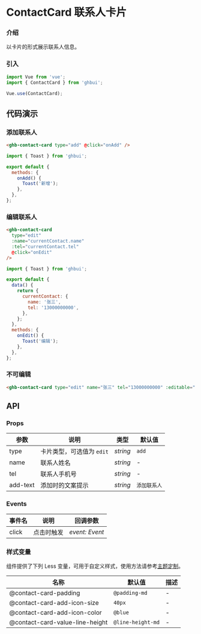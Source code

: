 # ContactCard 联系人卡片

### 介绍

以卡片的形式展示联系人信息。

### 引入

```js
import Vue from 'vue';
import { ContactCard } from 'ghbui';

Vue.use(ContactCard);
```

## 代码演示

### 添加联系人

```html
<ghb-contact-card type="add" @click="onAdd" />
```

```js
import { Toast } from 'ghbui';

export default {
  methods: {
    onAdd() {
      Toast('新增');
    },
  },
};
```

### 编辑联系人

```html
<ghb-contact-card
  type="edit"
  :name="currentContact.name"
  :tel="currentContact.tel"
  @click="onEdit"
/>
```

```js
import { Toast } from 'ghbui';

export default {
  data() {
    return {
      currentContact: {
        name: '张三',
        tel: '13000000000',
      },
    };
  },
  methods: {
    onEdit() {
      Toast('编辑');
    },
  },
};
```

### 不可编辑

```html
<ghb-contact-card type="edit" name="张三" tel="13000000000" :editable="false" />
```

## API

### Props

| 参数     | 说明                      | 类型     | 默认值       |
| -------- | ------------------------- | -------- | ------------ |
| type     | 卡片类型，可选值为 `edit` | _string_ | `add`        |
| name     | 联系人姓名                | _string_ | -            |
| tel      | 联系人手机号              | _string_ | -            |
| add-text | 添加时的文案提示          | _string_ | `添加联系人` |

### Events

| 事件名 | 说明       | 回调参数       |
| ------ | ---------- | -------------- |
| click  | 点击时触发 | _event: Event_ |

### 样式变量

组件提供了下列 Less 变量，可用于自定义样式，使用方法请参考[主题定制](#/zh-CN/theme)。

| 名称                            | 默认值            | 描述 |
| ------------------------------- | ----------------- | ---- |
| @contact-card-padding           | `@padding-md`     | -    |
| @contact-card-add-icon-size     | `40px`            | -    |
| @contact-card-add-icon-color    | `@blue`           | -    |
| @contact-card-value-line-height | `@line-height-md` | -    |

